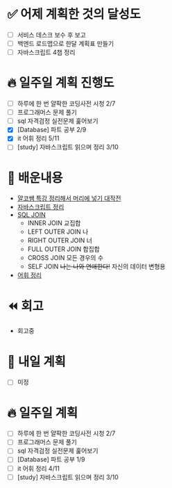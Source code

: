 # ✅ 어제 계획한 것의 달성도
- [ ] 서비스 데스크 보수 후 보고
- [ ] 백엔드 로드맵으로 한달 계획표 만들기
- [ ] 자바스크립트 4챕 정리

# 🔥 일주일 계획 진행도
- [ ] 하루에 한 번 얄팍한 코딩사전 시청 2/7
- [ ] 프로그래머스 문제 풀기
- [ ] sql 자격검정 실전문제 훑어보기
- [x] [Database] 파트 공부 2/9
- [x] it 어휘 정리 5/11
- [ ] [study] 자바스크립트 읽으며 정리 3/10

# 💬 배운내용
- [얄코쌤 특강 정리해서 머리에 넣기 대작전](https://subsequent-dog-eab.notion.site/75461b6c374f48de856818042181e77a)
- [자바스크립트 정리](https://github.com/leeokdk/BOOKMON_stomach/blob/main/js_coding%2Btech/chap_3.md)
- [SQL JOIN](https://github.com/gyoogle/tech-interview-for-developer/blob/master/Computer%20Science/Database/%5BDatabase%20SQL%5D%20JOIN.md) 
    - INNER JOIN 교집합
    - LEFT OUTER JOIN 나
    - RIGHT OUTER JOIN 너
    - FULL OUTER JOIN 합집합
    - CROSS JOIN 모든 경우의 수
    - SELF JOIN ~~나는 나와 연애한다!~~ 자신의 데이터 변형용 
- [어휘 정리](https://github.com/leeokdk/BOOKMON_stomach/blob/main/it_english/it_voca.md)

# ⏪ 회고
- 회고중

# 🔰 내일 계획
- [ ] 미정

# 🔥 일주일 계획
- [ ] 하루에 한 번 얄팍한 코딩사전 시청 2/7
- [ ] 프로그래머스 문제 풀기
- [ ] sql 자격검정 실전문제 훑어보기
- [ ] [Database] 파트 공부 1/9
- [ ] it 어휘 정리 4/11
- [ ] [study] 자바스크립트 읽으며 정리 3/10
